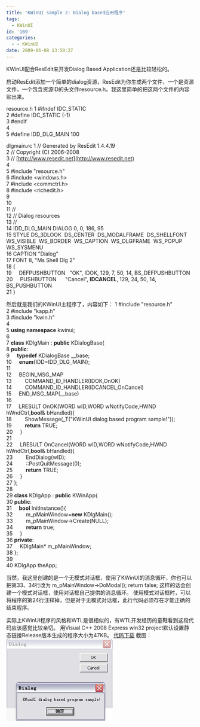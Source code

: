 ```yaml
---
title: 'KWinUI sample 2: Dialog based应用程序'
tags:
  - KWinUI
id: '169'
categories:
  - - KWinUI
date: 2009-06-08 13:50:27
---
```


KWinUI配合ResEdit来开发Dialog Based Application还是比较轻松的。

启动ResEdit添加一个简单的dialog资源，ResEdit为你生成两个文件，一个是资源文件，一个包含资源ID的头文件resource.h。我这里简单的把这两个文件的内容贴出来。
<!-- more -->
resource.h
1 #ifndef IDC_STATIC  
2 #define IDC_STATIC (-1)  
3 #endif  
4  
5 #define IDD_DLG_MAIN 100  

dlgmain.rc
 1 // Generated by ResEdit 1.4.4.19  
 2 // Copyright (C) 2006-2008  
 3 // [http://www.resedit.net](http://www.resedit.net)  
 4  
 5 #include "resource.h"  
 6 #include <windows.h>  
 7 #include <commctrl.h>  
 8 #include <richedit.h>  
 9  
10  
11 //  
12 // Dialog resources  
13 //  
14 IDD_DLG_MAIN DIALOG 0, 0, 186, 95  
15 STYLE DS_3DLOOK  DS_CENTER  DS_MODALFRAME  DS_SHELLFONT WS_VISIBLE  WS_BORDER  WS_CAPTION  WS_DLGFRAME  WS_POPUP  WS_SYSMENU  
16 CAPTION "Dialog"  
17 FONT 8, "Ms Shell Dlg 2"  
18 {  
19     DEFPUSHBUTTON   "OK", IDOK, 129, 7, 50, 14, BS_DEFPUSHBUTTON  
20     PUSHBUTTON      "Cancel", **IDCANCEL**, 129, 24, 50, 14, BS_PUSHBUTTON  
21 }  

然后就是我们的KWinUI主程序了，内容如下：
 1 #include "resource.h"  
 2 #include "kapp.h"  
 3 #include "kwin.h"  
 4  
 5 **using** **namespace** kwinui;  
 6  
 7 **class** KDlgMain : **public** KDialogBase<KDlgMain>{  
 8 **public**:  
 9     **typedef** KDialogBase<KDlgMain> __base;  
10     **enum**{IDD=IDD_DLG_MAIN};  
11  
12     BEGIN_MSG_MAP  
13         COMMAND_ID_HANDLER(IDOK,OnOK)  
14         COMMAND_ID_HANDLER(IDCANCEL,OnCancel)  
15     END_MSG_MAP(__base)  
16  
17     LRESULT OnOK(WORD wID,WORD wNotifyCode,HWND hWndCtrl,**bool**& bHandled){  
18         ShowMessage(_T("KWinUI dialog based program sample!"));  
19         **return** TRUE;  
20     }  
21  
22     LRESULT OnCancel(WORD wID,WORD wNotifyCode,HWND hWndCtrl,**bool**& bHandled){  
23         EndDialog(wID);  
24         ::PostQuitMessage(0);  
25         **return** TRUE;  
26     }  
27 };  
28  
29 **class** KDlgApp : **public** KWinApp<KDlgApp>{  
30 **public**:  
31     **bool** InitInstance(){  
32         m_pMainWindow=**new** KDlgMain();  
33         m_pMainWindow->Create(NULL);  
34         **return** true;  
35     }  
36 **private**:  
37     KDlgMain* m_pMainWindow;  
38 };  
39  
40 KDlgApp theApp;  

当然，我这里创建的是一个无模式对话框，使用了KWinUI的消息循环，你也可以把第33、34行改为
m_pMainWindow->DoModal();
return false;
这样的话会创建一个模式对话框，使用对话框自己提供的消息循环。
使用模式对话框时，可以将程序的第24行注释掉，但是对于无模式对话框，此行代码必须存在才能正确的结束程序。

实际上KWinUI程序的风格和WTL是很相似的，有WTL开发经历的童鞋看到这段代码应该感觉比较亲切。
用Visual C++ 2008 Express win32 project默认设置静态链接Release版本生成的程序大小为47KB。
[代码下载](/downloads/kwinui/samples/dialog_based.zip)
截图：[![dialog](/images/2009/06/dialog.png "dialog")](/images/2009/06/dialog.png)